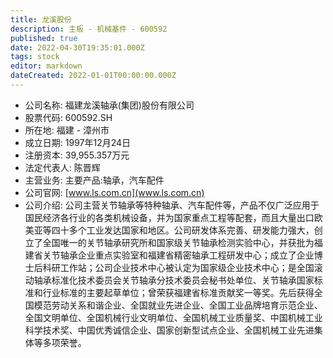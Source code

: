 ```yaml
---
title: 龙溪股份
description: 主板 - 机械基件 - 600592
published: true
date: 2022-04-30T19:35:01.000Z
tags: stock
editor: markdown
dateCreated: 2022-01-01T00:00:00.000Z
---
```


- 公司名称: 福建龙溪轴承(集团)股份有限公司
- 股票代码: 600592.SH
- 所在地: 福建 - 漳州市
- 成立日期: 1997年12月24日
- 注册资本: 39,955.357万元
- 法定代表人: 陈晋辉
- 主营业务: 主要产品:轴承，汽车配件
- 公司官网: [www.ls.com.cn](www.ls.com.cn)
- 公司介绍: 公司主营关节轴承等特种轴承、汽车配件等，产品不仅广泛应用于国民经济各行业的各类机械设备，并为国家重点工程等配套，而且大量出口欧美亚等四十多个工业发达国家和地区。公司研发体系完善、研发能力强大，创立了全国唯一的关节轴承研究所和国家级关节轴承检测实验中心，并获批为福建省关节轴承企业重点实验室和福建省精密轴承工程研发中心；成立了企业博士后科研工作站；公司企业技术中心被认定为国家级企业技术中心；是全国滚动轴承标准化技术委员会关节轴承分技术委员会秘书处单位、关节轴承国家标准和行业标准的主要起草单位；曾荣获福建省标准贡献奖一等奖。先后获得全国模范劳动关系和谐企业、全国就业先进企业、全国工业品牌培育示范企业、全国文明单位、全国机械行业文明单位、全国机械工业质量奖、中国机械工业科学技术奖、中国优秀诚信企业、国家创新型试点企业、全国机械工业先进集体等多项荣誉。



